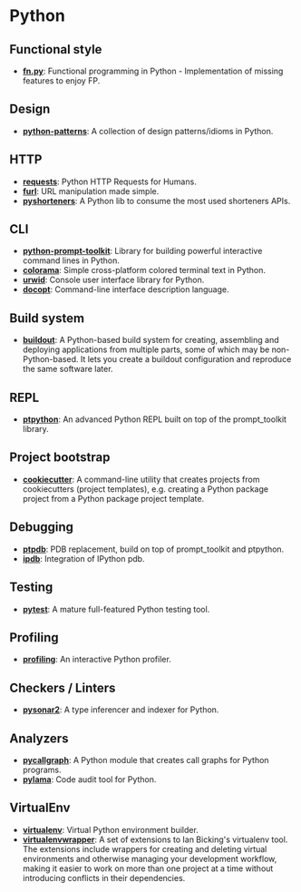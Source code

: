 # Python

## Functional style

* [**fn.py**](https://github.com/kachayev/fn.py): Functional programming in
  Python - Implementation of missing features to enjoy FP.

## Design

* [**python-patterns**](https://github.com/faif/python-patterns): A collection
  of design patterns/idioms in Python.

## HTTP

* [**requests**](https://github.com/kennethreitz/requests): Python HTTP
  Requests for Humans.
* [**furl**](https://github.com/gruns/furl): URL manipulation made simple.
* [**pyshorteners**](https://github.com/ellisonleao/pyshorteners): A Python
  lib to consume the most used shorteners APIs.

## CLI

* [**python-prompt-toolkit**](https://github.com/jonathanslenders/python-prompt-toolkit):
  Library for building powerful interactive command lines in Python.
* [**colorama**](https://github.com/tartley/colorama): Simple cross-platform
  colored terminal text in Python.
* [**urwid**](https://github.com/wardi/urwid): Console user interface library
  for Python.
* [**docopt**](https://github.com/docopt/docopt): Command-line interface
  description language.


## Build system

* [**buildout**](http://www.buildout.org/en/latest): A Python-based build
  system for creating, assembling and deploying applications from multiple
  parts, some of which may be non-Python-based. It lets you create a
  buildout configuration and reproduce the same software later.

## REPL

* [**ptpython**](https://github.com/jonathanslenders/ptpython): An advanced
  Python REPL built on top of the prompt_toolkit library.

## Project bootstrap

* [**cookiecutter**](https://github.com/audreyr/cookiecutter): A command-line
  utility that creates projects from cookiecutters (project templates), e.g.
  creating a Python package project from a Python package project template.

## Debugging

* [**ptpdb**](https://github.com/jonathanslenders/ptpdb): PDB replacement,
  build on top of prompt_toolkit and ptpython.
* [**ipdb**](https://github.com/gotcha/ipdb): Integration of IPython pdb.

## Testing

* [**pytest**](http://pytest.org/latest): A mature full-featured Python
  testing tool.

## Profiling

* [**profiling**](https://github.com/what-studio/profiling): An interactive
  Python profiler.

## Checkers / Linters

* [**pysonar2**](https://github.com/yinwang0/pysonar2): A type inferencer and
  indexer for Python.

## Analyzers

* [**pycallgraph**](https://github.com/gak/pycallgraph): A Python module that
  creates call graphs for Python programs.
* [**pylama**](https://github.com/klen/pylama): Code audit tool for Python.

## VirtualEnv

* [**virtualenv**](https://github.com/pypa/virtualenv): Virtual Python
  environment builder.
* [**virtualenvwrapper**](https://bitbucket.org/dhellmann/virtualenvwrapper):
  A set of extensions to Ian Bicking's virtualenv tool. The extensions include
  wrappers for creating and deleting virtual environments and otherwise
  managing your development workflow, making it easier to work on more than one
  project at a time without introducing conflicts in their dependencies.
